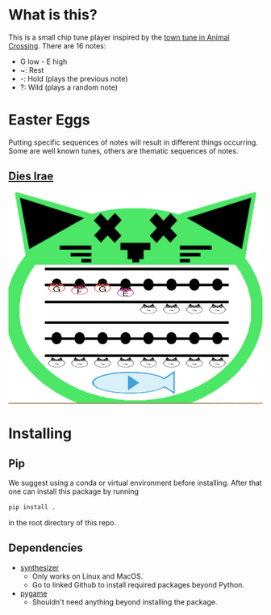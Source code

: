 # What is this?
This is a small chip tune player inspired by the 
[town tune in Animal Crossing](https://animalcrossing.fandom.com/wiki/Town_tune).
There are 16 notes:
+ G low - E high
+ ~: Rest
+ -: Hold (plays the previous note)
+ ?: Wild (plays a random note)

# Easter Eggs
Putting specific sequences of notes will result in different things 
occurring.
Some are well known tunes, others are thematic sequences of notes.
## [Dies Irae](https://en.wikipedia.org/wiki/Dies_irae)
![Example of using Dies Irae](easter_egg_screenshots/dies_irae.png?raw=true)


# Installing
## Pip
We suggest using a conda or virtual environment before installing.
After that one can install this package by running
```bash
pip install .
```
in the root directory of this repo.

## Dependencies
+ [synthesizer](https://github.com/yuma-m/synthesizer)
  + Only works on Linux and MacOS.
  + Go to linked Github to install required packages beyond Python.
+ [pygame](https://www.pygame.org/wiki/GettingStarted)
  + Shouldn't need anything beyond installing the package.
